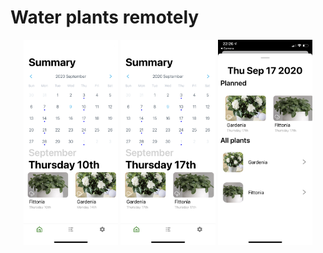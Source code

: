 # Water plants remotely

<p align="center">
  <img src="https://github.com/Sy-mik/Tegridy/blob/master/IMG_7501.PNG" width="30%" >
    <img src="https://github.com/Sy-mik/Tegridy/blob/master/IMG_7502.PNG" width="30%" >
  <img src="https://github.com/Sy-mik/Tegridy/blob/master/IMG_7504.PNG" width="30%" >
</p>

